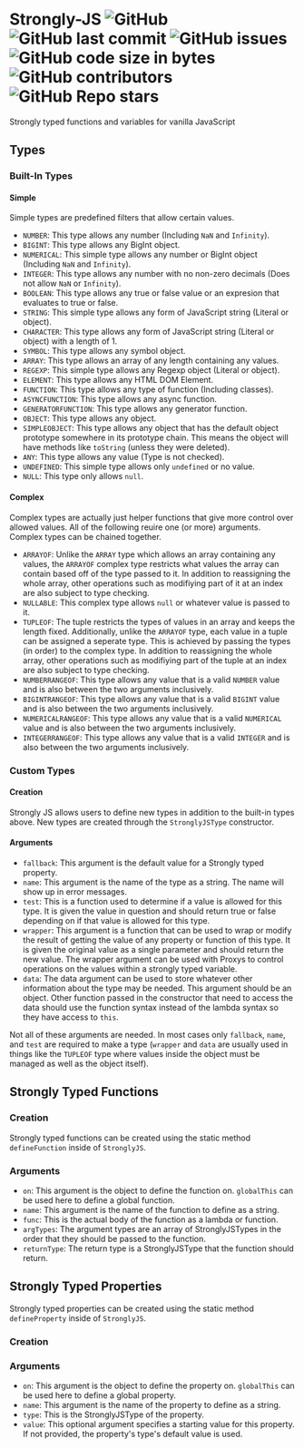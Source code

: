 # Strongly-JS ![GitHub](https://img.shields.io/github/license/SteveBeeblebrox/Strongly-JS?style=flat-square) ![GitHub last commit](https://img.shields.io/github/last-commit/SteveBeeblebrox/Strongly-JS?style=flat-square) ![GitHub issues](https://img.shields.io/github/issues-raw/SteveBeeblebrox/Strongly-JS?style=flat-square) ![GitHub code size in bytes](https://img.shields.io/github/languages/code-size/SteveBeeblebrox/Strongly-JS?style=flat-square) ![GitHub contributors](https://img.shields.io/github/contributors/SteveBeeblebrox/Strongly-JS?color=007EC6&style=flat-square) ![GitHub Repo stars](https://img.shields.io/github/stars/SteveBeeblebrox/Strongly-JS?style=flat-square)
Strongly typed functions and variables for vanilla JavaScript
## Types
### Built-In Types
#### Simple
Simple types are predefined filters that allow certain values.
+ `NUMBER`: This type allows any number (Including `NaN` and `Infinity`).
+ `BIGINT`: This type allows any BigInt object.
+ `NUMERICAL`: This simple type allows any number or BigInt object (Including `NaN` and `Infinity`).
+ `INTEGER`: This type allows any number with no non-zero decimals (Does not allow `NaN` or `Infinity`).
+ `BOOLEAN`: This type allows any true or false value or an expresion that evaluates to true or false.
+ `STRING`: This simple type allows any form of JavaScript string (Literal or object).
+ `CHARACTER`: This type allows any form of JavaScript string (Literal or object) with a length of 1.
+ `SYMBOL`: This type allows any symbol object.
+ `ARRAY`: This type allows an array of any length containing any values.
+ `REGEXP`: This simple type allows any Regexp object (Literal or object).
+ `ELEMENT`: This type allows any HTML DOM Element.
+ `FUNCTION`: This type allows any type of function (Including classes).
+ `ASYNCFUNCTION`: This type allows any async function.
+ `GENERATORFUNCTION`: This type allows any generator function.
+ `OBJECT`: This type allows any object.
+ `SIMPLEOBJECT`: This type allows any object that has the default object prototype somewhere in its prototype chain. This means the object will have methods like `toString` (unless they were deleted).
+ `ANY`: This type allows any value (Type is not checked).
+ `UNDEFINED`: This simple type allows only `undefined` or no value.
+ `NULL`: This type only allows `null`.
#### Complex
Complex types are actually just helper functions that give more control over allowed values. All of the following reuire one (or more) arguments. Complex types can be chained together.
+ `ARRAYOF`: Unlike the `ARRAY` type which allows an array containing any values, the `ARRAYOF` complex type restricts what values the array can contain based off of the type passed to it. In addition to reassigning the whole array, other operations such as modifiying part of it at an index are also subject to type checking.
+ `NULLABLE`: This complex type allows `null` or whatever value is passed to it.
+ `TUPLEOF`: The tuple restricts the types of values in an array and keeps the length fixed. Additionally, unlike the `ARRAYOF` type, each value in a tuple can be assigned a seperate type. This is achieved by passing the types (in order) to the complex type. In addition to reassigning the whole array, other operations such as modifiying part of the tuple at an index are also subject to type checking.
+ `NUMBERRANGEOF`: This type allows any value that is a valid `NUMBER` value and is also between the two arguments inclusively.
+ `BIGINTRANGEOF`: This type allows any value that is a valid `BIGINT` value and is also between the two arguments inclusively.
+ `NUMERICALRANGEOF`: This type allows any value that is a valid `NUMERICAL` value and is also between the two arguments inclusively.
+ `INTEGERRANGEOF`: This type allows any value that is a valid `INTEGER` and is also between the two arguments inclusively.
### Custom Types
#### Creation
Strongly JS allows users to define new types in addition to the built-in types above. New types are created through the `StronglyJSType` constructor.
#### Arguments
+ `fallback`: This argument is the default value for a Strongly typed property.
+ `name`: This argument is the name of the type as a string. The name will show up in error messages.
+ `test`: This is a function used to determine if a value is allowed for this type. It is given the value in question and should return true or false depending on if that value is allowed for this type.
+ `wrapper`: This argument is a function that can be used to wrap or modify the result of getting the value of any property or function of this type. It is given the original value as a single parameter and should return the new value. The wrapper argument can be used with Proxys to control operations on the values within a strongly typed variable.
+ `data`: The data argument can be used to store whatever other information about the type may be needed. This argument should be an object. Other function passed in the constructor that need to access the data should use the function syntax instead of the lambda syntax so they have access to `this`.  
  
Not all of these arguments are needed. In most cases only `fallback`, `name`, and `test` are required to make a type (`wrapper` and `data` are usually used in things like the `TUPLEOF` type where values inside the object must be managed as well as the object itself).
## Strongly Typed Functions
### Creation
Strongly typed functions can be created using the static method `defineFunction` inside of `StronglyJS`.
### Arguments
+ `on`: This argument is the object to define the function on. `globalThis` can be used here to define a global function.
+ `name`: This argument is the name of the function to define as a string.
+ `func`: This is the actual body of the function as a lambda or function.
+ `argTypes`: The argument types are an array of StronglyJSTypes in the order that they should be passed to the function.
+ `returnType`: The return type is a StronglyJSType that the function should return.
## Strongly Typed Properties
Strongly typed properties can be created using the static method `defineProperty` inside of `StronglyJS`.
### Creation
### Arguments
+ `on`: This argument is the object to define the property on. `globalThis` can be used here to define a global property.
+ `name`: This argument is the name of the property to define as a string.
+ `type`: This is the StronglyJSType of the property.
+ `value`: This optional argument specifies a starting value for this property. If not provided, the property's type's default value is used.
